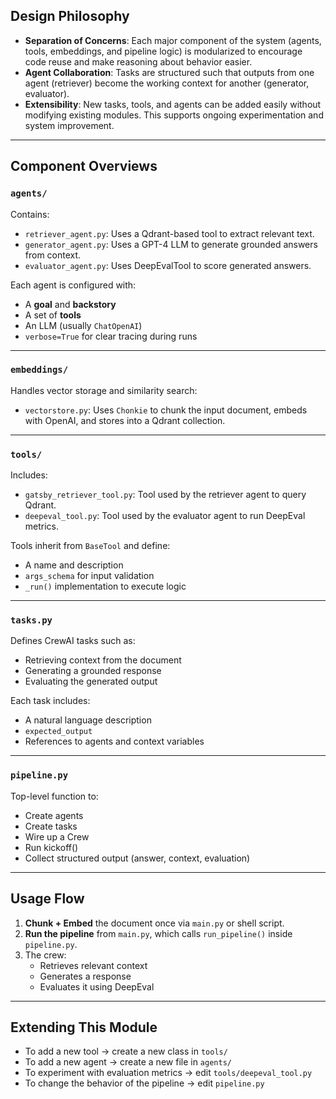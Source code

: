 ## Design Philosophy

- **Separation of Concerns**: Each major component of the system (agents, tools, embeddings, and pipeline logic) is modularized to encourage code reuse and make reasoning about behavior easier.
- **Agent Collaboration**: Tasks are structured such that outputs from one agent (retriever) become the working context for another (generator, evaluator).
- **Extensibility**: New tasks, tools, and agents can be added easily without modifying existing modules. This supports ongoing experimentation and system improvement.

---

## Component Overviews

### `agents/`
Contains:
- `retriever_agent.py`: Uses a Qdrant-based tool to extract relevant text.
- `generator_agent.py`: Uses a GPT-4 LLM to generate grounded answers from context.
- `evaluator_agent.py`: Uses DeepEvalTool to score generated answers.

Each agent is configured with:
- A **goal** and **backstory**
- A set of **tools**
- An LLM (usually `ChatOpenAI`)
- `verbose=True` for clear tracing during runs

---

### `embeddings/`
Handles vector storage and similarity search:
- `vectorstore.py`: Uses `Chonkie` to chunk the input document, embeds with OpenAI, and stores into a Qdrant collection.

---

### `tools/`
Includes:
- `gatsby_retriever_tool.py`: Tool used by the retriever agent to query Qdrant.
- `deepeval_tool.py`: Tool used by the evaluator agent to run DeepEval metrics.

Tools inherit from `BaseTool` and define:
- A name and description
- `args_schema` for input validation
- `_run()` implementation to execute logic

---

### `tasks.py`
Defines CrewAI tasks such as:
- Retrieving context from the document
- Generating a grounded response
- Evaluating the generated output

Each task includes:
- A natural language description
- `expected_output`
- References to agents and context variables

---

### `pipeline.py`
Top-level function to:
- Create agents
- Create tasks
- Wire up a Crew
- Run kickoff()
- Collect structured output (answer, context, evaluation)

---

## Usage Flow

1. **Chunk + Embed** the document once via `main.py` or shell script.
2. **Run the pipeline** from `main.py`, which calls `run_pipeline()` inside `pipeline.py`.
3. The crew:
   - Retrieves relevant context
   - Generates a response
   - Evaluates it using DeepEval

---

## Extending This Module

- To add a new tool → create a new class in `tools/`
- To add a new agent → create a new file in `agents/`
- To experiment with evaluation metrics → edit `tools/deepeval_tool.py`
- To change the behavior of the pipeline → edit `pipeline.py`
